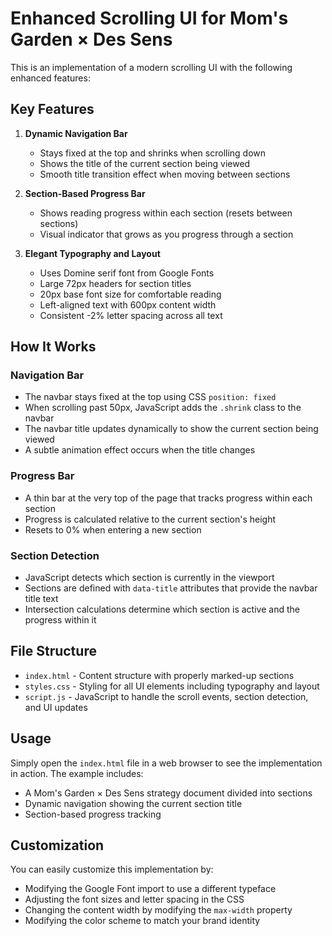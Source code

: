 # Enhanced Scrolling UI for Mom's Garden × Des Sens

This is an implementation of a modern scrolling UI with the following enhanced features:

## Key Features

1. **Dynamic Navigation Bar** 
   - Stays fixed at the top and shrinks when scrolling down
   - Shows the title of the current section being viewed
   - Smooth title transition effect when moving between sections

2. **Section-Based Progress Bar** 
   - Shows reading progress within each section (resets between sections)
   - Visual indicator that grows as you progress through a section

3. **Elegant Typography and Layout**
   - Uses Domine serif font from Google Fonts
   - Large 72px headers for section titles
   - 20px base font size for comfortable reading
   - Left-aligned text with 600px content width
   - Consistent -2% letter spacing across all text

## How It Works

### Navigation Bar
- The navbar stays fixed at the top using CSS `position: fixed`
- When scrolling past 50px, JavaScript adds the `.shrink` class to the navbar
- The navbar title updates dynamically to show the current section being viewed
- A subtle animation effect occurs when the title changes

### Progress Bar
- A thin bar at the very top of the page that tracks progress within each section
- Progress is calculated relative to the current section's height
- Resets to 0% when entering a new section

### Section Detection
- JavaScript detects which section is currently in the viewport
- Sections are defined with `data-title` attributes that provide the navbar title text
- Intersection calculations determine which section is active and the progress within it

## File Structure

- `index.html` - Content structure with properly marked-up sections
- `styles.css` - Styling for all UI elements including typography and layout
- `script.js` - JavaScript to handle the scroll events, section detection, and UI updates

## Usage

Simply open the `index.html` file in a web browser to see the implementation in action. The example includes:

- A Mom's Garden × Des Sens strategy document divided into sections
- Dynamic navigation showing the current section title
- Section-based progress tracking

## Customization

You can easily customize this implementation by:

- Modifying the Google Font import to use a different typeface
- Adjusting the font sizes and letter spacing in the CSS
- Changing the content width by modifying the `max-width` property
- Modifying the color scheme to match your brand identity 